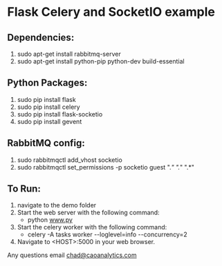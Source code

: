 # Flask Celery and SocketIO example

 
## Dependencies:
  1. sudo apt-get install rabbitmq-server
  2. sudo apt-get install python-pip python-dev build-essential

## Python Packages:
  1. sudo pip install flask
  2. sudo pip install celery
  3. sudo pip install flask-socketio
  4. sudo pip install gevent
  
## RabbitMQ config:
  1. sudo rabbitmqctl add_vhost socketio
  2. sudo rabbitmqctl set_permissions -p socketio guest ".*" ".*" ".*"

## To Run:
  1. navigate to the demo folder
  2. Start the web server with the following command:
     - python www.py
  3. Start the celery worker with the following command:
     - celery -A tasks worker --loglevel=info --concurrency=2
  4. Navigate to \<HOST\>:5000 in your web browser.
  
  
Any questions email chad@caoanalytics.com
